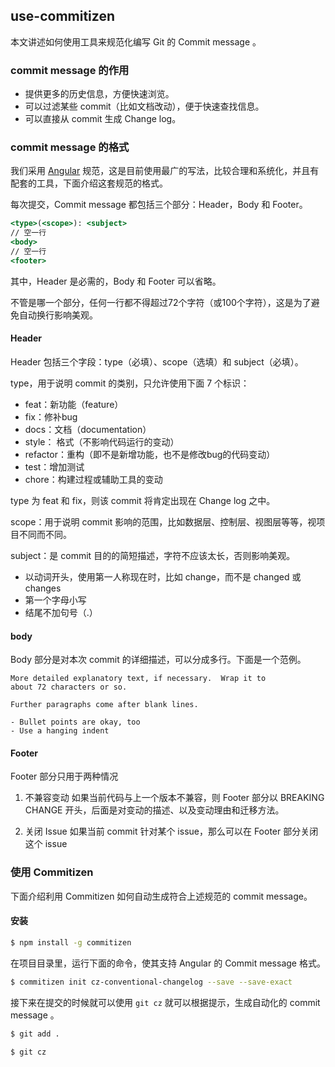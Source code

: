 use-commitizen
-----------------
本文讲述如何使用工具来规范化编写 Git 的 Commit message 。

### commit message 的作用
- 提供更多的历史信息，方便快速浏览。
- 可以过滤某些 commit（比如文档改动），便于快速查找信息。
- 可以直接从 commit 生成 Change log。

### commit message 的格式
我们采用 [Angular](https://docs.google.com/document/d/1QrDFcIiPjSLDn3EL15IJygNPiHORgU1_OOAqWjiDU5Y/edit#heading=h.greljkmo14y0 "Git Commit Message Conventions") 规范，这是目前使用最广的写法，比较合理和系统化，并且有配套的工具，下面介绍这套规范的格式。

每次提交，Commit message 都包括三个部分：Header，Body 和 Footer。
```jsx
<type>(<scope>): <subject>
// 空一行
<body>
// 空一行
<footer>

```

其中，Header 是必需的，Body 和 Footer 可以省略。

不管是哪一个部分，任何一行都不得超过72个字符（或100个字符），这是为了避免自动换行影响美观。

#### Header
Header 包括三个字段：type（必填）、scope（选填）和 subject（必填）。

type，用于说明 commit 的类别，只允许使用下面 7 个标识：

- feat：新功能（feature）
- fix：修补bug
- docs：文档（documentation）
- style： 格式（不影响代码运行的变动）
- refactor：重构（即不是新增功能，也不是修改bug的代码变动）
- test：增加测试
- chore：构建过程或辅助工具的变动

type 为 feat 和 fix，则该 commit 将肯定出现在 Change log 之中。

scope：用于说明 commit 影响的范围，比如数据层、控制层、视图层等等，视项目不同而不同。

subject：是 commit 目的的简短描述，字符不应该太长，否则影响美观。
- 以动词开头，使用第一人称现在时，比如 change，而不是 changed 或 changes
- 第一个字母小写
- 结尾不加句号（.）

#### body
Body 部分是对本次 commit 的详细描述，可以分成多行。下面是一个范例。
```
More detailed explanatory text, if necessary.  Wrap it to 
about 72 characters or so. 

Further paragraphs come after blank lines.

- Bullet points are okay, too
- Use a hanging indent
```

#### Footer
Footer 部分只用于两种情况
1. 不兼容变动
如果当前代码与上一个版本不兼容，则 Footer 部分以 BREAKING CHANGE 开头，后面是对变动的描述、以及变动理由和迁移方法。

2. 关闭 Issue
如果当前 commit 针对某个 issue，那么可以在 Footer 部分关闭这个 issue

### 使用 Commitizen
下面介绍利用 Commitizen 如何自动生成符合上述规范的 commit message。

#### 安装
```bash
$ npm install -g commitizen

```

在项目目录里，运行下面的命令，使其支持 Angular 的 Commit message 格式。

```bash
$ commitizen init cz-conventional-changelog --save --save-exact

```

接下来在提交的时候就可以使用 `git cz` 就可以根据提示，生成自动化的 commit message 。
```bash
$ git add .

$ git cz

```